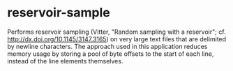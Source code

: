 reservoir-sample
================

Performs reservoir sampling (Vitter, "Random sampling with a reservoir"; cf. http://dx.doi.org/10.1145/3147.3165) on very large text files that are delimited by newline characters. The approach used in this application reduces memory usage by storing a pool of byte offsets to the start of each line, instead of the line elements themselves.
